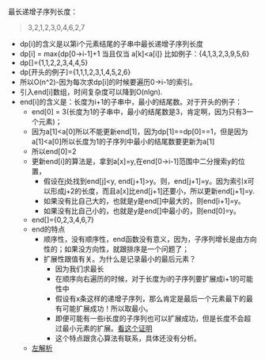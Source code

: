最长递增子序列长度：
> 3,2,1,2,3,0,4,6,2,7
> 
- dp[i]的含义是以第i个元素结尾的子串中最长递增子序列长度
- dp[i] = max{dp[0->i-1]+1 当且仅当 a[k]<a[i]} 比如例子：{4,1,3,2,3,9,5,6}
- dp[]={1,1,2,2,3,4,4,5}
- dp[开头的例子]={1,1,1,2,3,1,4,5,2,6}
- 所以O(n^2)-因为每次求dp[i]的时候要遍历0->i-1的索引。
- 引入end[i]数组，时间复杂度可以降到O(nlgn).
- end[i]的含义是：长度为i+1的子串中，最小的结尾数。对于开头的例子：
  - end[0] = 3(长度为1的子串中，最小的结尾数是3，肯定啊，因为只有3一个元素)；
  - 因为a[1]<a[0]所以不能更新end[1]，因为dp[1]==dp[0]==1，但是因为a[1]<a[0]所以长度为1的子序列中最小的结尾数要更新为a[1]
  - 所以end[0]=2
  - 更新end[i]的算法是，拿到a[x]=y,在end[0->i-1]范围中二分搜索y的位置，
    - 假设在j处找到end[j]<y, end[j+1]>y。则，end[j+1]=y。因为索引x可以形成j+2的长度，而且a[x]比end[j+1]还要小，所以更新end[j+1]=y.
    - 如果没有比自己大的，也就是y是end[]中最大的，则end[i+1]=y。
    - 如果没有比自己小的，也就是y是end[]中最小的，则end[0]=y。
  - end[]={0,2,3,4,6,7}
  - end的特点
    - 顺序性，没有顺序性，end函数没有意义，因为，子序列增长是由方向性的；如果没方向性，就跟排序是一个问题了；
    - 扩展性跟值有关。为什么是记录最小的最后元素？
      - 因为我们求最长
      - 在顺序向右遍历的时候，对于长度为i的子序列要扩展成i+1的可能性中
      - 假设有x条这样的递增子序列，那么肯定是最后一个元素最下的最有可能扩展成功！所以取最小。
      - 即便可能有一些i长度的子序列也可以扩展成功，但是长度不会超过最小元素的扩展。[看这个证明](https://app.yinxiang.com/shard/s65/nl/15273355/cc8d4888-76e9-41e5-a0bc-ce8dc68deffc/)
      - 这个特点跟贪心算法有联系，具体还没有分析。
  - [左解析](https://www.mashibing.com/study?courseNo=465&sectionNo=57231&systemId=21)
